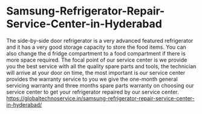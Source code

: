 # Samsung-Refrigerator-Repair-Service-Center-in-Hyderabad
The side-by-side door refrigerator is a very advanced featured refrigerator and it has a very good storage capacity to store the food items. You can also change the d fridge compartment to a food compartment if there is more space required. The focal point of our service center is we provide you the best service with all the quality spare parts and tools, the technician will arrive at your door on time, the most important is our service center provides the warranty service to you we give the one-month general servicing warranty and three months spare parts warranty on choosing our service center to get your refrigerator repaired by our service center. https://globaltechnoservice.in/samsung-refrigerator-repair-service-center-in-hyderabad/
